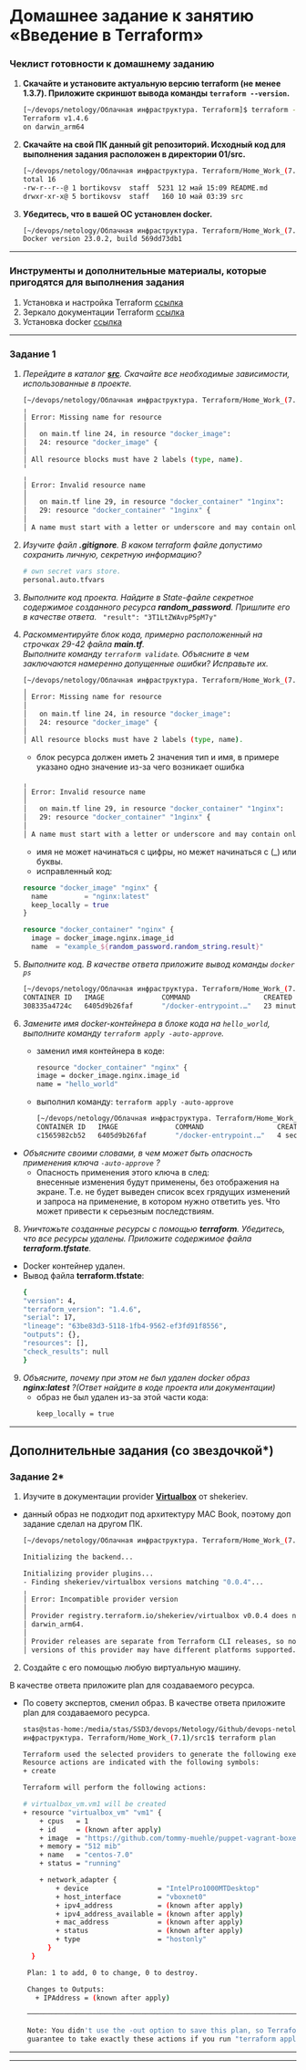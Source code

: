 # Домашнее задание к занятию «Введение в Terraform»

### Чеклист готовности к домашнему заданию

1. **Скачайте и установите актуальную версию **terraform** (не менее 1.3.7). Приложите скриншот вывода команды ```terraform --version```.**
   ```bash
   [~/devops/netology/Облачная инфраструктура. Terraform]$ terraform --version                                 *[master]
   Terraform v1.4.6
   on darwin_arm64
   ```
2. **Скачайте на свой ПК данный git репозиторий. Исходный код для выполнения задания расположен в директории **01/src**.**
   ```bash
   [~/devops/netology/Облачная инфраструктура. Terraform/Home_Work_(7.1)]$ ls -l                               *[master]
   total 16
   -rw-r--r--@ 1 bortikovsv  staff  5231 12 май 15:09 README.md
   drwxr-xr-x@ 5 bortikovsv  staff   160 10 май 03:39 src
   ```
3. **Убедитесь, что в вашей ОС установлен docker.**
   ```bash
   [~/devops/netology/Облачная инфраструктура. Terraform/Home_Work_(7.1)]$ docker --version                    *[master]
   Docker version 23.0.2, build 569dd73db1
   ```
------

### Инструменты и дополнительные материалы, которые пригодятся для выполнения задания

1. Установка и настройка Terraform  [ссылка](https://cloud.yandex.ru/docs/tutorials/infrastructure-management/terraform-quickstart#from-yc-mirror)
2. Зеркало документации Terraform  [ссылка](https://registry.tfpla.net/browse/providers) 
3. Установка docker [ссылка](https://docs.docker.com/engine/install/ubuntu/) 
------

### Задание 1

1. *Перейдите в каталог [**src**](https://github.com/netology-code/ter-homeworks/tree/main/01/src). Скачайте все необходимые зависимости, использованные в проекте.*
    ```bash
    [~/devops/netology/Облачная инфраструктура. Terraform/Home_Work_(7.1)/src]$ terraform validate              *[master]
    ╷
    │ Error: Missing name for resource
    │ 
    │   on main.tf line 24, in resource "docker_image":
    │   24: resource "docker_image" {
    │ 
    │ All resource blocks must have 2 labels (type, name).
    ╵
    ╷
    │ Error: Invalid resource name
    │ 
    │   on main.tf line 29, in resource "docker_container" "1nginx":
    │   29: resource "docker_container" "1nginx" {
    │ 
    │ A name must start with a letter or underscore and may contain only letters, digits, underscores, and dashes.
    ```
2. *Изучите файл **.gitignore**. В каком terraform файле допустимо сохранить личную, секретную информацию?*
   ```bash
   # own secret vars store.
   personal.auto.tfvars
   ``` 
3. *Выполните код проекта. Найдите  в State-файле секретное содержимое созданного ресурса **random_password**. Пришлите его в качестве ответа.*
   ``` "result": "3T1LtZWAvpP5pM7y"```
4. *Раскомментируйте блок кода, примерно расположенный на строчках 29-42 файла **main.tf**.*  
*Выполните команду ```terraform validate```. Объясните в чем заключаются намеренно допущенные ошибки? Исправьте их.*
    ```bash
    [~/devops/netology/Облачная инфраструктура. Terraform/Home_Work_(7.1)/src]$ terraform validate              *[master]
    ╷
    │ Error: Missing name for resource
    │ 
    │   on main.tf line 24, in resource "docker_image":
    │   24: resource "docker_image" {
    │ 
    │ All resource blocks must have 2 labels (type, name).
    ```
     * блок ресурса должен иметь 2 значения тип и имя, в примере указано одно значение из-за чего возникает ошибка
    ```bash
    ╷
    │ Error: Invalid resource name
    │ 
    │   on main.tf line 29, in resource "docker_container" "1nginx":
    │   29: resource "docker_container" "1nginx" {
    │ 
    │ A name must start with a letter or underscore and may contain only letters, digits, underscores, and dashes.
    ```
     * имя не может начинаться с цифры, но межет начинаться с (_) или буквы.
     * исправленный код:
     ```terraform 
     resource "docker_image" "nginx" {
       name         = "nginx:latest"
       keep_locally = true
     }
     
     resource "docker_container" "nginx" {
       image = docker_image.nginx.image_id
       name  = "example_${random_password.random_string.result}"
     ```

5. *Выполните код. В качестве ответа приложите вывод команды ```docker ps```*
    ```bash
    [~/devops/netology/Облачная инфраструктура. Terraform/Home_Work_(7.1)/src]$ docker ps                       *[master]
    CONTAINER ID   IMAGE              COMMAND                  CREATED          STATUS          PORTS                  NAMES
    308335a4724c   6405d9b26faf       "/docker-entrypoint.…"   23 minutes ago   Up 23 minutes   0.0.0.0:8000->80/tcp   example_3T1LtZWAvpP5pM7y
    ```
6. *Замените имя docker-контейнера в блоке кода на ```hello_world```, выполните команду ```terraform apply -auto-approve```.*
    * заменил имя контейнера в коде: 
      ```bash
      resource "docker_container" "nginx" {
      image = docker_image.nginx.image_id
      name = "hello_world"
      ```

    * выполнил команду: ```terraform apply -auto-approve```
      ```bash
      [~/devops/netology/Облачная инфраструктура. Terraform/Home_Work_(7.1)/src]$ docker ps                             *[master]
      CONTAINER ID   IMAGE              COMMAND                  CREATED         STATUS         PORTS                  NAMES
      c1565982cb52   6405d9b26faf       "/docker-entrypoint.…"   4 seconds ago   Up 4 seconds   0.0.0.0:8000->80/tcp   hello_world
      ```
  
* *Объясните своими словами, в чем может быть опасность применения ключа  ```-auto-approve``` ?* 
    * Опасность применения этого ключа в след:   
    внесенные изменения будут применены, без отображения на экране. Т.е. не будет выведен список всех грядущих изменений и запроса на применение, в котором нужно ответить yes. Что может привести к серьезным последствиям.

8. *Уничтожьте созданные ресурсы с помощью **terraform**. Убедитесь, что все ресурсы удалены. Приложите содержимое файла **terraform.tfstate**.* 
  * Docker контейнер удален. 
  * Вывод файла **terraform.tfstate**: 
    ```bash
    {
    "version": 4,
    "terraform_version": "1.4.6",
    "serial": 17,
    "lineage": "63be83d3-5118-1fb4-9562-ef3fd91f8556",
    "outputs": {},
    "resources": [],
    "check_results": null
    }
    ```
9. *Объясните, почему при этом не был удален docker образ **nginx:latest** ?(Ответ найдите в коде проекта или документации)*
    * образ не был удален из-за этой части кода:
      ```bash
      keep_locally = true
      ```

------

## Дополнительные задания (со звездочкой*)

### Задание 2*

1. Изучите в документации provider [**Virtualbox**](https://registry.tfpla.net/providers/shekeriev/virtualbox/latest/docs/overview/index) от 
shekeriev.
  * данный образ не подходит под архитектуру MAC Book, поэтому доп задание сделал на другом ПК.
    ```bash
    [~/devops/netology/Облачная инфраструктура. Terraform/Home_Work_(7.1)/src1]$ terraform init                          *[master]
    
    Initializing the backend...
    
    Initializing provider plugins...
    - Finding shekeriev/virtualbox versions matching "0.0.4"...
    ╷
    │ Error: Incompatible provider version
    │ 
    │ Provider registry.terraform.io/shekeriev/virtualbox v0.0.4 does not have a package available for your current platform,
    │ darwin_arm64.
    │ 
    │ Provider releases are separate from Terraform CLI releases, so not all providers are available for all platforms. Other
    │ versions of this provider may have different platforms supported.
    ```
2. Создайте с его помощью любую виртуальную машину.

В качестве ответа приложите plan для создаваемого ресурса.
* По совету экспертов, сменил образ.
В качестве ответа приложите plan для создаваемого ресурса.
    ```bash
    stas@stas-home:/media/stas/SSD3/devops/Netology/Github/devops-netology/Облачная 
    инфраструктура. Terraform/Home_Work_(7.1)/src1$ terraform plan

    Terraform used the selected providers to generate the following execution plan.
    Resource actions are indicated with the following symbols:
    + create

    Terraform will perform the following actions:

    # virtualbox_vm.vm1 will be created
    + resource "virtualbox_vm" "vm1" {
        + cpus   = 1
        + id     = (known after apply)
        + image  = "https://github.com/tommy-muehle/puppet-vagrant-boxes/releases/download/1.1.0/centos-7.0-x86_64.box"
        + memory = "512 mib"
        + name   = "centos-7.0"
        + status = "running"
  
        + network_adapter {
            + device                 = "IntelPro1000MTDesktop"
            + host_interface         = "vboxnet0"
            + ipv4_address           = (known after apply)
            + ipv4_address_available = (known after apply)
            + mac_address            = (known after apply)
            + status                 = (known after apply)
            + type                   = "hostonly"
          }
      }

     Plan: 1 to add, 0 to change, 0 to destroy.

     Changes to Outputs:
       + IPAddress = (known after apply)
  
     ───────────────────────────────────────────────────────────────────────────────

     Note: You didn't use the -out option to save this plan, so Terraform can't
     guarantee to take exactly these actions if you run "terraform apply" now.
     ```
------

------
